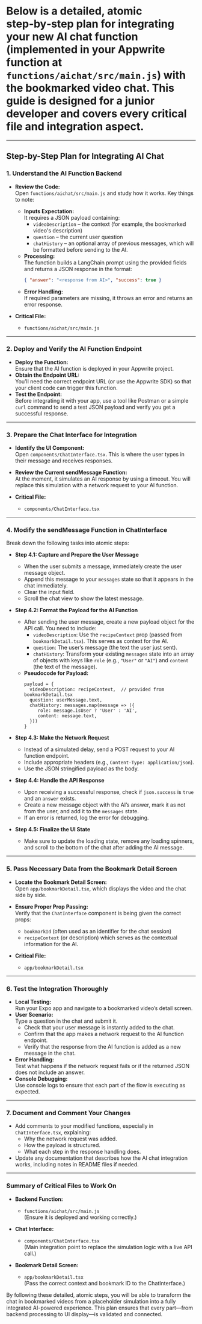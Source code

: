 # Below is a detailed, atomic step‑by‑step plan for integrating your new AI chat function (implemented in your Appwrite function at `functions/aichat/src/main.js`) with the bookmarked video chat. This guide is designed for a junior developer and covers every critical file and integration aspect.

---

## Step-by-Step Plan for Integrating AI Chat

### 1. **Understand the AI Function Backend**

- **Review the Code:**  
  Open `functions/aichat/src/main.js` and study how it works. Key things to note:
  - **Inputs Expectation:**  
    It requires a JSON payload containing:
    - `videoDescription` – the context (for example, the bookmarked video's description)
    - `question` – the current user question
    - `chatHistory` – an optional array of previous messages, which will be formatted before sending to the AI.
  - **Processing:**  
    The function builds a LangChain prompt using the provided fields and returns a JSON response in the format:  
    ```json
    { "answer": "<response from AI>", "success": true }
    ```
  - **Error Handling:**  
    If required parameters are missing, it throws an error and returns an error response.

- **Critical File:**  
  - `functions/aichat/src/main.js`

---

### 2. **Deploy and Verify the AI Function Endpoint**

- **Deploy the Function:**  
  Ensure that the AI function is deployed in your Appwrite project.  
- **Obtain the Endpoint URL:**  
  You’ll need the correct endpoint URL (or use the Appwrite SDK) so that your client code can trigger this function.  
- **Test the Endpoint:**  
  Before integrating it with your app, use a tool like Postman or a simple `curl` command to send a test JSON payload and verify you get a successful response.

---

### 3. **Prepare the Chat Interface for Integration**

- **Identify the UI Component:**  
  Open `components/ChatInterface.tsx`. This is where the user types in their message and receives responses.
  
- **Review the Current sendMessage Function:**  
  At the moment, it simulates an AI response by using a timeout. You will replace this simulation with a network request to your AI function.

- **Critical File:**  
  - `components/ChatInterface.tsx`

---

### 4. **Modify the sendMessage Function in ChatInterface**

Break down the following tasks into atomic steps:

- **Step 4.1: Capture and Prepare the User Message**
  - When the user submits a message, immediately create the user message object.
  - Append this message to your `messages` state so that it appears in the chat immediately.
  - Clear the input field.
  - Scroll the chat view to show the latest message.

- **Step 4.2: Format the Payload for the AI Function**
  - After sending the user message, create a new payload object for the API call. You need to include:
    - `videoDescription`: Use the `recipeContext` prop (passed from `bookmarkDetail.tsx`). This serves as context for the AI.
    - `question`: The user’s message (the text the user just sent).
    - `chatHistory`: Transform your existing `messages` state into an array of objects with keys like `role` (e.g., `"User"` or `"AI"`) and `content` (the text of the message).  
  - **Pseudocode for Payload:**
    ```
    payload = {
      videoDescription: recipeContext,  // provided from bookmarkDetail.tsx
      question: userMessage.text,
      chatHistory: messages.map(message => ({
         role: message.isUser ? 'User' : 'AI',
         content: message.text,
      }))
    }
    ```

- **Step 4.3: Make the Network Request**
  - Instead of a simulated delay, send a POST request to your AI function endpoint.
  - Include appropriate headers (e.g., `Content-Type: application/json`).
  - Use the JSON stringified payload as the body.
  
- **Step 4.4: Handle the API Response**
  - Upon receiving a successful response, check if `json.success` is `true` and an `answer` exists.
  - Create a new message object with the AI’s answer, mark it as not from the user, and add it to the `messages` state.
  - If an error is returned, log the error for debugging.

- **Step 4.5: Finalize the UI State**
  - Make sure to update the loading state, remove any loading spinners, and scroll to the bottom of the chat after adding the AI message.

---

### 5. **Pass Necessary Data from the Bookmark Detail Screen**

- **Locate the Bookmark Detail Screen:**  
  Open `app/bookmarkDetail.tsx`, which displays the video and the chat side by side.
- **Ensure Proper Prop Passing:**  
  Verify that the `ChatInterface` component is being given the correct props:
  - `bookmarkId` (often used as an identifier for the chat session)
  - `recipeContext` (or description) which serves as the contextual information for the AI.
  
- **Critical File:**  
  - `app/bookmarkDetail.tsx`

---

### 6. **Test the Integration Thoroughly**

- **Local Testing:**  
  Run your Expo app and navigate to a bookmarked video’s detail screen.
- **User Scenario:**  
  Type a question in the chat and submit it.
  - Check that your user message is instantly added to the chat.
  - Confirm that the app makes a network request to the AI function endpoint.
  - Verify that the response from the AI function is added as a new message in the chat.
- **Error Handling:**  
  Test what happens if the network request fails or if the returned JSON does not include an answer.
- **Console Debugging:**  
  Use console logs to ensure that each part of the flow is executing as expected.

---

### 7. **Document and Comment Your Changes**

- Add comments to your modified functions, especially in `ChatInterface.tsx`, explaining:
  - Why the network request was added.
  - How the payload is structured.
  - What each step in the response handling does.
- Update any documentation that describes how the AI chat integration works, including notes in README files if needed.

---

### Summary of Critical Files to Work On

- **Backend Function:**  
  - `functions/aichat/src/main.js`  
    (Ensure it is deployed and working correctly.)

- **Chat Interface:**  
  - `components/ChatInterface.tsx`  
    (Main integration point to replace the simulation logic with a live API call.)

- **Bookmark Detail Screen:**  
  - `app/bookmarkDetail.tsx`  
    (Pass the correct context and bookmark ID to the ChatInterface.)

By following these detailed, atomic steps, you will be able to transform the chat in bookmarked videos from a placeholder simulation into a fully integrated AI-powered experience. This plan ensures that every part—from backend processing to UI display—is validated and connected.
